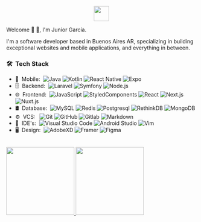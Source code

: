 <p align="center">
  <a href="https://jrgarciadev.com">
    <img width="40em" height="40em" src="https://portfoliov2-ruby.vercel.app/logo.svg">
  </a>
</p

<h2> Welcome 👋 🙋, I'm Junior García.</h2>

I'm a software developer based in Buenos Aires AR, specializing in building exceptional websites and mobile applications, and everything in between.

<h3> 🛠 &nbsp;Tech Stack</h3>

- 📱 &nbsp;Mobile:&nbsp;
  ![Java](https://img.shields.io/badge/-Java-0A1A2F?style=flat&logo=Java&logoColor=FFF)
  ![Kotlin](https://img.shields.io/badge/-Kotlin-0A1A2F?style=flat&logo=Kotlin)
  ![React Native](https://img.shields.io/badge/-React%20Native-0A1A2F?style=flat&logo=React&logoColor=00d8fd)
  ![Expo](https://img.shields.io/badge/-Expo-0A1A2F?style=flat&logo=Expo&logoColor=FFF)
- 🗄 &nbsp;Backend:&nbsp;
  ![Laravel](https://img.shields.io/badge/-Laravel-0A1A2F?style=flat&logo=laravel)
  ![Symfony](https://img.shields.io/badge/-Symfony-0A1A2F?style=flat&logo=symfony)
  ![Node.js](https://img.shields.io/badge/-Node.js-0A1A2F?style=flat&logo=node.js)
- 🌐 &nbsp;Frontend:&nbsp;
  ![JavaScript](https://img.shields.io/badge/-JavaScript-0A1A2F?style=flat&logo=javascript)
  ![StyledComponents](https://img.shields.io/badge/-StyledComponents-0A1A2F?style=flat&logo=styled-components&logoColor=fff)
  ![React](https://img.shields.io/badge/-React-0A1A2F?style=flat&logo=react)
  ![Next.js](https://img.shields.io/badge/-Next.js-0A1A2F?style=flat&logo=next.js)
  ![Nuxt.js](https://img.shields.io/badge/-Nuxt.js-0A1A2F?style=flat&logo=nuxt.js)
- 🛢 &nbsp;Database:&nbsp;
  ![MySQL](https://img.shields.io/badge/-MySQL-0A1A2F?style=flat&logo=mysql&logoColor=00d8fd)
  ![Redis](https://img.shields.io/badge/-Redis-0A1A2F?style=flat&logo=redis)
  ![Postgresql](https://img.shields.io/badge/-Postgresql-0A1A2F?style=flat&logo=postgresql)
  ![RethinkDB](https://img.shields.io/badge/-RethinkDB-0A1A2F?style=flat&logo=rethinkdb)
  ![MongoDB](https://img.shields.io/badge/-MongoDB-0A1A2F?style=flat&logo=mongodb)
- ⚙️ &nbsp;VCS: &nbsp;
  ![Git](https://img.shields.io/badge/-Git-0A1A2F?style=flat&logo=git)
  ![GitHub](https://img.shields.io/badge/-GitHub-0A1A2F?style=flat&logo=github)
  ![Gitlab](https://img.shields.io/badge/-Gitlab-0A1A2F?style=flat&logo=gitlab)
  ![Markdown](https://img.shields.io/badge/-Markdown-0A1A2F?style=flat&logo=markdown)
- 🔧 &nbsp;IDE's:&nbsp;
  ![Visual Studio Code](https://img.shields.io/badge/-Visual%20Studio%20Code-0A1A2F?style=flat&logo=visual-studio-code&logoColor=007ACC)
  ![Android Studio](https://img.shields.io/badge/-Android%20Studio%20Code-0A1A2F?style=flat&logo=android-studio)
  ![Vim](https://img.shields.io/badge/-Vim-0A1A2F?style=flat&logo=vim&logoColor=007ACC)
- 🖥 &nbsp;Design:&nbsp;
  ![AdobeXD](https://img.shields.io/badge/-AdobeXD-0A1A2F?style=flat&logo=adobe-xd)
  ![Framer](https://img.shields.io/badge/-Framer-0A1A2F?style=flat&logo=framer)
  ![Figma](https://img.shields.io/badge/-Figma-0A1A2F?style=flat&logo=figma)

<br/>

<a href="https://github.com/jrgarciadev">
    <img height="180em" src="https://github-readme-stats.vercel.app/api?username=jrgarciadev&show_icons=true&card_width=400&hide_border=true&title_color=f4f4f4&icon_color=00d8fd&bg_color=0A1A2F&text_color=a3a8c3&hide=contribs" />
    <img height="180em" src="https://github-readme-stats.vercel.app/api/top-langs/?username=jrgarciadev&layout=compact&show_icons=true&hide_border=true&title_color=f4f4f4&icon_color=00d8fd&bg_color=0A1A2F&text_color=a3a8c3" />
</a>


